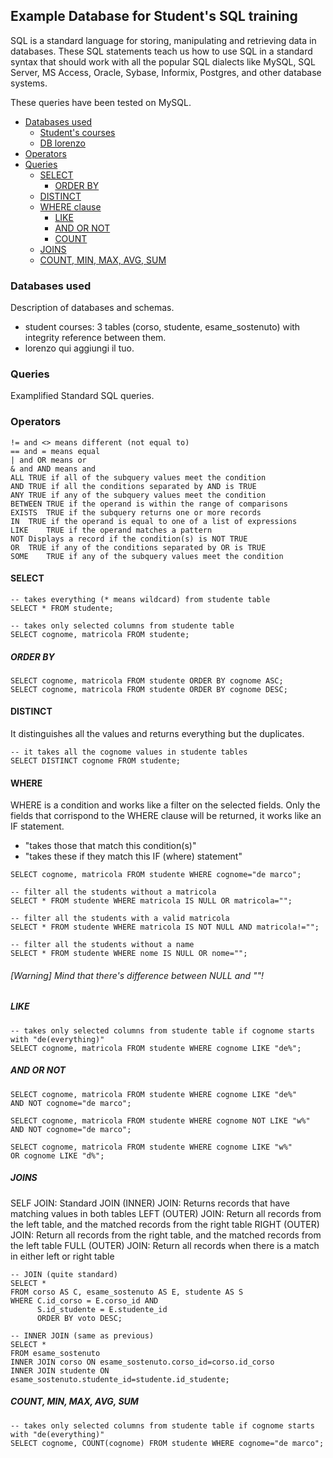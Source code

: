## Example Database for Student's SQL training
SQL is a standard language for storing, manipulating and retrieving data in databases.
These SQL statements teach us how to use SQL in a standard syntax that should work with all the popular SQL dialects like MySQL, SQL Server, MS Access, Oracle, Sybase, Informix, Postgres, and other database systems.

These queries have been tested on MySQL.

<!--ts-->
   * [Databases used](#databases-used)
        * [Student's courses](#students_courses)
        * [DB lorenzo](#)
   * [Operators](#operators)
   * [Queries](#queries)
        * [SELECT](#select)
            * [ORDER BY](#order-by)
        * [DISTINCT](#distinct)
        * [WHERE clause](#where)
            * [LIKE](#like)
            * [AND OR NOT](#and-or-not)
            * [COUNT](#count)
        * [JOINS](#joins)
        * [COUNT, MIN, MAX, AVG, SUM](#count-min-max-avg-sum)
<!--te-->

### Databases used
Description of databases and schemas.
- student courses: 3 tables (corso, studente, esame_sostenuto) with integrity reference between them.
- lorenzo qui aggiungi il tuo.

### Queries
Examplified Standard SQL queries.

### Operators

````
!= and <> means different (not equal to)
== and = means equal
| and OR means or
& and AND means and
ALL	TRUE if all of the subquery values meet the condition	
AND	TRUE if all the conditions separated by AND is TRUE	
ANY	TRUE if any of the subquery values meet the condition	
BETWEEN	TRUE if the operand is within the range of comparisons	
EXISTS	TRUE if the subquery returns one or more records	
IN	TRUE if the operand is equal to one of a list of expressions	
LIKE	TRUE if the operand matches a pattern	
NOT	Displays a record if the condition(s) is NOT TRUE	
OR	TRUE if any of the conditions separated by OR is TRUE	
SOME	TRUE if any of the subquery values meet the condition
````

#### SELECT

````
-- takes everything (* means wildcard) from studente table
SELECT * FROM studente;

-- takes only selected columns from studente table
SELECT cognome, matricola FROM studente;
````

##### ORDER BY
````
SELECT cognome, matricola FROM studente ORDER BY cognome ASC;
SELECT cognome, matricola FROM studente ORDER BY cognome DESC;
````


#### DISTINCT
It distinguishes all the values and returns everything but the duplicates.
````
-- it takes all the cognome values in studente tables
SELECT DISTINCT cognome FROM studente;
````

#### WHERE
WHERE is a condition and works like a filter on the selected fields.
Only the fields that corrispond to the WHERE clause will be returned, it works like an IF statement.
- "takes those that match this condition(s)"
- "takes these if they match this IF (where) statement"

````
SELECT cognome, matricola FROM studente WHERE cognome="de marco";

-- filter all the students without a matricola
SELECT * FROM studente WHERE matricola IS NULL OR matricola="";

-- filter all the students with a valid matricola
SELECT * FROM studente WHERE matricola IS NOT NULL AND matricola!="";

-- filter all the students without a name 
SELECT * FROM studente WHERE nome IS NULL OR nome="";
````
###### [Warning] *Mind that there's difference between NULL and ""!*


##### LIKE
````
-- takes only selected columns from studente table if cognome starts with "de(everything)"
SELECT cognome, matricola FROM studente WHERE cognome LIKE "de%";
````

##### AND OR NOT
````
SELECT cognome, matricola FROM studente WHERE cognome LIKE "de%" 
AND NOT cognome="de marco";

SELECT cognome, matricola FROM studente WHERE cognome NOT LIKE "w%"
AND NOT cognome="de marco";

SELECT cognome, matricola FROM studente WHERE cognome LIKE "w%"
OR cognome LIKE "d%";
````

##### JOINS
SELF JOIN: Standard JOIN
(INNER) JOIN: Returns records that have matching values in both tables
LEFT (OUTER) JOIN: Return all records from the left table, and the matched records from the right table
RIGHT (OUTER) JOIN: Return all records from the right table, and the matched records from the left table
FULL (OUTER) JOIN: Return all records when there is a match in either left or right table

````
-- JOIN (quite standard)
SELECT *
FROM corso AS C, esame_sostenuto AS E, studente AS S
WHERE C.id_corso = E.corso_id AND 
      S.id_studente = E.studente_id
      ORDER BY voto DESC;

-- INNER JOIN (same as previous)
SELECT *
FROM esame_sostenuto
INNER JOIN corso ON esame_sostenuto.corso_id=corso.id_corso
INNER JOIN studente ON esame_sostenuto.studente_id=studente.id_studente;
````

##### COUNT, MIN, MAX, AVG, SUM
````
-- takes only selected columns from studente table if cognome starts with "de(everything)"
SELECT cognome, COUNT(cognome) FROM studente WHERE cognome="de marco";



````



